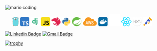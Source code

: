 ![mario coding](https://i.imgur.com/1ZvVkDc.gif)

<div align="center">
    <img src="./icons/gopher.svg" height="30px">
    <img src="./icons/typescript.svg" height="30px">
    <img src="./icons/django.svg" height="30px">
    <img src="./icons/javascript.svg" height="30px">
    <img src="./icons/nest.svg" height="30px">
    <img src="./icons/python.svg" height="30px">
    <img src="./icons/spring.svg" height="30px">
    <img src="./icons/aws-icon.png" height="30px">
    <img src="./icons/docker-icon.svg" height="30px">
    <img src="./icons/kafka.png" height="40px">
    <img src="./icons/react-js.svg" height="30px">
    <img src="./icons/nextjs.png" height="30px">
    <img src="./icons/opentelemetry.svg" height="30px">
</div>

[![Linkedin Badge](https://img.shields.io/badge/-Vinicius%20Cardoso-6633cc?style=flat-square&logo=Linkedin&logoColor=white&link=https://www.linkedin.com/in/vinicius-cardoso96/)](https://www.linkedin.com/in/vinicius-cardoso96/)
[![Gmail Badge](https://img.shields.io/badge/-vinny.cardoso96@gmail.com-6633cc?style=flat-square&logo=Gmail&logoColor=white&link=mailto:vinny.cardoso96@gmail.com)](mailto:vinny.cardoso96@gmail.com)

<!-- <img src="https://github-readme-stats.vercel.app/api?username=Cerebrovinny&show_icons=true&title_color=ffffff&text_color=c9cacc&icon_color=2bbc8a&bg_color=1d1f21"
    title="Profile stats" alt="Profile stats" /> -->
 
[![trophy](https://github-profile-trophy.vercel.app/?username=Cerebrovinny)](https://github.com/ryo-ma/github-profile-trophy)
